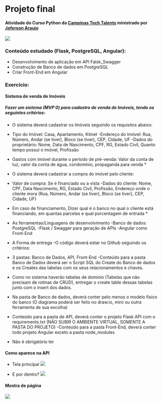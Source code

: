 # Projeto final

#### Atividade do Curso Python da [Campinas Tech Talents](http://campinas.tech/campinas-tech-talents/ "Campinas Tech Talents") ministrado por [Jeferson Araujo](https://github.com/jeffaraujo/ "Jeferson Araujo")

![](https://i.imgur.com/xVFC0hy.png)

### Conteúdo estudado (Flask, PostgreSQL, Angular):
 - Desenvolvimento de aplicação em API Falsk_Swagger 
 - Construção de Banco de dados em PostgreSQL
 - Criar Front-End em Angular
 
### Exercício:

#### Sistema de venda de Imóveis

##### Fazer um sistema (MVP 0) para cadastro de venda de Imóveis, tendo os seguintes critérios:

 - O sistema deverá cadastrar os Imóveis seguindo os requisitos abaixo: 
 
  - Tipo do Imóvel: Casa, Apartamento, Kitnet -Endereço do Imóvel: Rua, Número, Andar (se tiver), Bloco (se tiver), CEP, Cidade, UF -Dados do proprietário: Nome, Data de Nascimento, CPF, RG, Estado Civíl, Quanto tempo possuí o imóvel, Profissão 
  
  - Gastos com imóvel durante o período de pré-venda: Valor da conta de luz, valor da conta de água, condomínio, propaganda para venda *

- O sistema deverá cadastrar a compra do imóvel pelo cliente: 

 - Valor de compra: Se é financiado ou a vista -Dados do cliente: Nome, CPF, Data Nascimento, RG, Estado Civíl, Profissão, Endereço onde o cliente mora (Rua, Número, Andar (se tiver), Bloco (se tiver), CEP, Cidade, UF) 
 
 - Em caso de financiamento, Dizer qual é o banco no qual o cliente está financiando, em quantas parcelas e qual porcentagem de entrada *

- As ferramentas/Linguagens de desenvolvimento -Banco de dados: PostgreSQL -Flask / Swagger para geração de APIs -Angular como Front-End 

- A Forma de entrega -O código deverá estar no Github seguindo os critérios: 

 - 3 pastas: Banco de Dados, API, Front-End -Conteúdo para a pasta Banco de Dados deverá ser o Script SQL do Create do Banco de dados e os Creates das tabelas com os seus relacionamentos e chaves. 

 - Como no sistema haverão tabelas de domínio (Tabelas que não precisam de rotinas de CRUD), entregar o create table dessas tabelas junto com o insert dos dados. 

 - Na pasta de Banco de dados, deverá conter pelo menos o modelo físico do banco (O diagrama poderá ser feito no draw.io, miro ou outra ferramenta de sua escolha) 

 - Conteúdo para a pasta de API, deverá conter o projeto Flask API com o requirements.txt (NÃO SUBIR O AMBIENTE VIRTUAL, SOMENTE A PASTA DO PROJETO) -Conteúdo para a pasta Front-End, deverá conter todo projeto Angular exceto a pasta node_modules 

* Não é obrigatório ter

#### Como aparece na API

 - Tela principal
![](https://i.imgur.com/H85DSpo.png)


 - E por dentro?
 ![](https://i.imgur.com/P7FwXnY.png)

#### Mostra de página

![](https://i.imgur.com/ckYeqAV.png)

